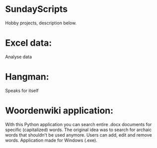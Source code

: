 # SundayScripts
Hobby projects, description below.


# Excel data:
Analyse data

# Hangman: 
Speaks for itself

# Woordenwiki application:
With this Python application you can search entire .docx documents for specific (capitalized) words. The original idea was to search for archaic words that shouldn't be used anymore. Users can add, edit and remove words. Application made for Windows (.exe).
